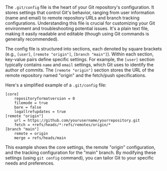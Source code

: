 The `.git/config` file is the heart of your Git repository's configuration. It stores settings that control Git's behavior, ranging from user information (name and email) to remote repository URLs and branch tracking configurations. Understanding this file is crucial for customizing your Git environment and troubleshooting potential issues. It's a plain text file, making it easily readable and editable (though using Git commands is generally recommended).

The config file is structured into sections, each denoted by square brackets (e.g., `[user]`, `[remote "origin"]`, `[branch "main"]`). Within each section, key-value pairs define specific settings. For example, the `[user]` section typically contains `name` and `email` settings, which Git uses to identify the author of commits. The `[remote "origin"]` section stores the URL of the remote repository named "origin" and the fetch/push specifications.

Here's a simplified example of a `.git/config` file:

```
[core]
	repositoryformatversion = 0
	filemode = true
	bare = false
	logallrefupdates = true
[remote "origin"]
	url = https://github.com/yourusername/yourrepository.git
	fetch = +refs/heads/*:refs/remotes/origin/*
[branch "main"]
	remote = origin
	merge = refs/heads/main
```

This example shows the core settings, the remote "origin" configuration, and the tracking configuration for the "main" branch. By modifying these settings (using `git config` command), you can tailor Git to your specific needs and preferences.